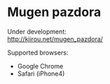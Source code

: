 Mugen pazdora
=============

Under development:  
http://kjirou.net/mugen_pazdora/


Supported browsers:
- Google Chrome
- Safari (iPhone4)
